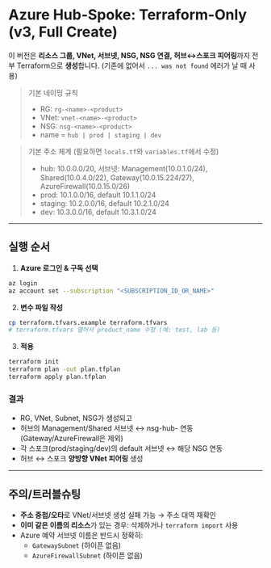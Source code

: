 
# Azure Hub-Spoke: Terraform-Only (v3, **Full Create**)

이 버전은 **리소스 그룹, VNet, 서브넷, NSG, NSG 연결, 허브↔스포크 피어링**까지
전부 Terraform으로 **생성**합니다. (기존에 없어서 `... was not found` 에러가 날 때 사용)

> 기본 네이밍 규칙
> - RG: `rg-<name>-<product>`
> - VNet: `vnet-<name>-<product>`
> - NSG: `nsg-<name>-<product>`
> - name = `hub | prod | staging | dev`

> 기본 주소 체계 (필요하면 `locals.tf`와 `variables.tf`에서 수정)
> - hub: 10.0.0.0/20,    서브넷: Management(10.0.1.0/24), Shared(10.0.4.0/22), Gateway(10.0.15.224/27), AzureFirewall(10.0.15.0/26)
> - prod: 10.1.0.0/16,   default 10.1.1.0/24
> - staging: 10.2.0.0/16, default 10.2.1.0/24
> - dev: 10.3.0.0/16,     default 10.3.1.0/24

---

## 실행 순서

1) **Azure 로그인 & 구독 선택**
```bash
az login
az account set --subscription "<SUBSCRIPTION_ID_OR_NAME>"
```

2) **변수 파일 작성**
```bash
cp terraform.tfvars.example terraform.tfvars
# terraform.tfvars 열어서 product_name 수정 (예: test, lab 등)
```

3) **적용**
```bash
terraform init
terraform plan -out plan.tfplan
terraform apply plan.tfplan
```

### 결과
- RG, VNet, Subnet, NSG가 생성되고
- 허브의 Management/Shared 서브넷 ↔ nsg-hub-<product> 연동 (Gateway/AzureFirewall은 제외)
- 각 스포크(prod/staging/dev)의 default 서브넷 ↔ 해당 NSG 연동
- 허브 ↔ 스포크 **양방향 VNet 피어링** 생성

---

## 주의/트러블슈팅
- **주소 중첩/오타**로 VNet/서브넷 생성 실패 가능 → 주소 대역 재확인
- **이미 같은 이름의 리소스**가 있는 경우: 삭제하거나 `terraform import` 사용
- Azure 예약 서브넷 이름은 반드시 정확히:
  - `GatewaySubnet` (하이픈 없음)
  - `AzureFirewallSubnet` (하이픈 없음)
